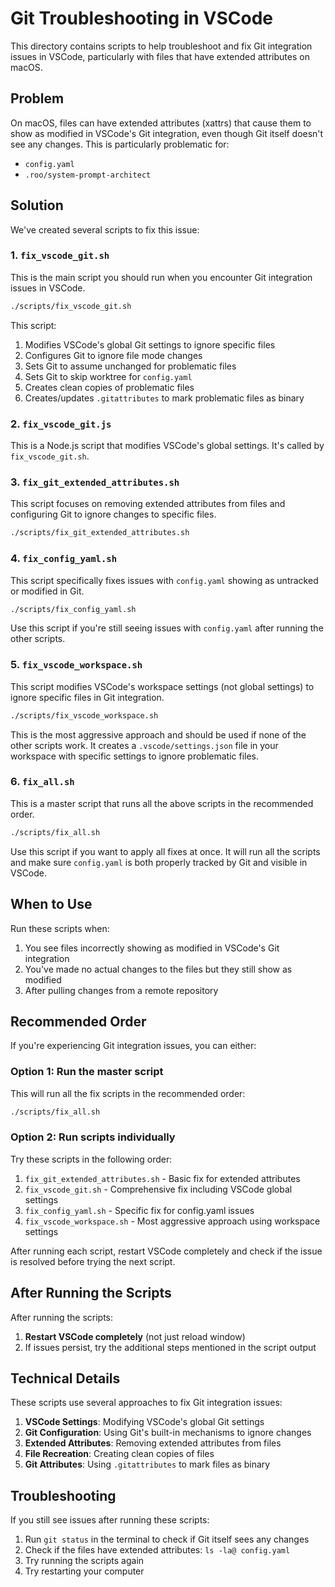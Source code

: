 # Git Troubleshooting in VSCode

This directory contains scripts to help troubleshoot and fix Git integration issues in VSCode, particularly with files that have extended attributes on macOS.

## Problem

On macOS, files can have extended attributes (xattrs) that cause them to show as modified in VSCode's Git integration, even though Git itself doesn't see any changes. This is particularly problematic for:

- `config.yaml`
- `.roo/system-prompt-architect`

## Solution

We've created several scripts to fix this issue:

### 1. `fix_vscode_git.sh`

This is the main script you should run when you encounter Git integration issues in VSCode.

```bash
./scripts/fix_vscode_git.sh
```

This script:

1. Modifies VSCode's global Git settings to ignore specific files
2. Configures Git to ignore file mode changes
3. Sets Git to assume unchanged for problematic files
4. Sets Git to skip worktree for `config.yaml`
5. Creates clean copies of problematic files
6. Creates/updates `.gitattributes` to mark problematic files as binary

### 2. `fix_vscode_git.js`

This is a Node.js script that modifies VSCode's global settings. It's called by `fix_vscode_git.sh`.

### 3. `fix_git_extended_attributes.sh`

This script focuses on removing extended attributes from files and configuring Git to ignore changes to specific files.

```bash
./scripts/fix_git_extended_attributes.sh
```

### 4. `fix_config_yaml.sh`

This script specifically fixes issues with `config.yaml` showing as untracked or modified in Git.

```bash
./scripts/fix_config_yaml.sh
```

Use this script if you're still seeing issues with `config.yaml` after running the other scripts.

### 5. `fix_vscode_workspace.sh`

This script modifies VSCode's workspace settings (not global settings) to ignore specific files in Git integration.

```bash
./scripts/fix_vscode_workspace.sh
```

This is the most aggressive approach and should be used if none of the other scripts work. It creates a `.vscode/settings.json` file in your workspace with specific settings to ignore problematic files.

### 6. `fix_all.sh`

This is a master script that runs all the above scripts in the recommended order.

```bash
./scripts/fix_all.sh
```

Use this script if you want to apply all fixes at once. It will run all the scripts and make sure `config.yaml` is both properly tracked by Git and visible in VSCode.

## When to Use

Run these scripts when:

1. You see files incorrectly showing as modified in VSCode's Git integration
2. You've made no actual changes to the files but they still show as modified
3. After pulling changes from a remote repository

## Recommended Order

If you're experiencing Git integration issues, you can either:

### Option 1: Run the master script

This will run all the fix scripts in the recommended order:

```bash
./scripts/fix_all.sh
```

### Option 2: Run scripts individually

Try these scripts in the following order:

1. `fix_git_extended_attributes.sh` - Basic fix for extended attributes
2. `fix_vscode_git.sh` - Comprehensive fix including VSCode global settings
3. `fix_config_yaml.sh` - Specific fix for config.yaml issues
4. `fix_vscode_workspace.sh` - Most aggressive approach using workspace settings

After running each script, restart VSCode completely and check if the issue is resolved before trying the next script.

## After Running the Scripts

After running the scripts:

1. **Restart VSCode completely** (not just reload window)
2. If issues persist, try the additional steps mentioned in the script output

## Technical Details

These scripts use several approaches to fix Git integration issues:

1. **VSCode Settings**: Modifying VSCode's global Git settings
2. **Git Configuration**: Using Git's built-in mechanisms to ignore changes
3. **Extended Attributes**: Removing extended attributes from files
4. **File Recreation**: Creating clean copies of files
5. **Git Attributes**: Using `.gitattributes` to mark files as binary

## Troubleshooting

If you still see issues after running these scripts:

1. Run `git status` in the terminal to check if Git itself sees any changes
2. Check if the files have extended attributes: `ls -la@ config.yaml`
3. Try running the scripts again
4. Try restarting your computer